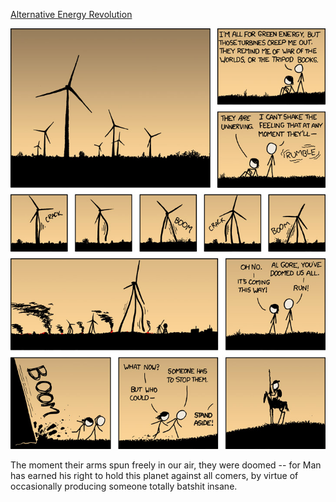 [Alternative Energy Revolution](https://xkcd.com/556)

![Alternative Energy Revolution](./random_comic.png)

The moment their arms spun freely in our air, they were doomed -- for Man has earned his right to hold this planet against all comers, by virtue of occasionally producing someone totally batshit insane.

